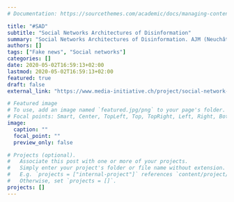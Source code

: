 ```yaml
---
# Documentation: https://sourcethemes.com/academic/docs/managing-content/

title: "#SAD"
subtitle: "Social Networks Architectures of Disinformation"
summary: "Social Networks Architectures of Disinformation. AJM (Neuchâtel), EPFL, RTS"
authors: []
tags: ["Fake news", "Social networks"]
categories: []
date: 2020-05-02T16:59:13+02:00
lastmod: 2020-05-02T16:59:13+02:00
featured: true
draft: false
external_link: "https://www.media-initiative.ch/project/social-network-architectures-of-disinformation-sad/"

# Featured image
# To use, add an image named `featured.jpg/png` to your page's folder.
# Focal points: Smart, Center, TopLeft, Top, TopRight, Left, Right, BottomLeft, Bottom, BottomRight.
image:
  caption: ""
  focal_point: ""
  preview_only: false

# Projects (optional).
#   Associate this post with one or more of your projects.
#   Simply enter your project's folder or file name without extension.
#   E.g. `projects = ["internal-project"]` references `content/project/deep-learning/index.md`.
#   Otherwise, set `projects = []`.
projects: []
---
```

